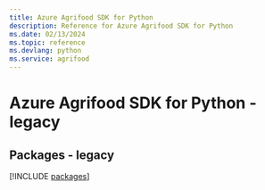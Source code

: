 ```yaml
---
title: Azure Agrifood SDK for Python
description: Reference for Azure Agrifood SDK for Python
ms.date: 02/13/2024
ms.topic: reference
ms.devlang: python
ms.service: agrifood
---
```

# Azure Agrifood SDK for Python - legacy
## Packages - legacy
[!INCLUDE [packages](agrifood-index.md)]